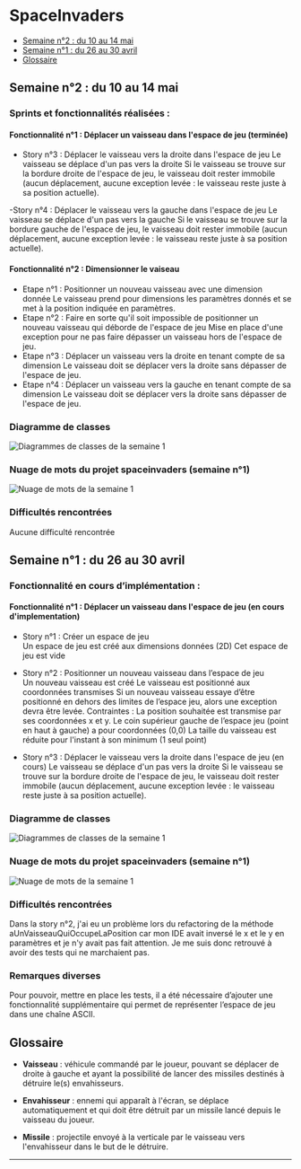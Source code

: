 # SpaceInvaders

- [Semaine n°2 : du 10 au 14 mai](#semaine2)
- [Semaine n°1 : du 26 au 30 avril](#semaine1)
- [Glossaire](#glossaire)

## Semaine n°2 : du 10 au 14 mai <a id="semaine2"></a>

### Sprints et fonctionnalités réalisées : 

#### Fonctionnalité n°1 : Déplacer un vaisseau dans l'espace de jeu (terminée)  

- Story n°3 : Déplacer le vaisseau vers la droite dans l'espace de jeu
Le vaisseau se déplace d'un pas vers la droite 
Si le vaisseau se trouve sur la bordure droite de l'espace de jeu, le vaisseau doit rester immobile (aucun déplacement, aucune exception levée : le vaisseau reste juste à sa position actuelle).

-Story n°4 : Déplacer le vaisseau vers la gauche dans l'espace de jeu
Le vaisseau se déplace d'un pas vers la gauche Si le vaisseau se trouve sur la bordure gauche de l'espace de jeu, le vaisseau doit rester immobile (aucun déplacement, aucune exception levée : le vaisseau reste juste à sa position actuelle).

#### Fonctionnalité n°2 : Dimensionner le vaiseau  
- Etape n°1 : Positionner un nouveau vaisseau avec une dimension donnée 
Le vaisseau prend pour dimensions les paramètres donnés et se met à la position indiquée en paramètres.
- Etape n°2 : Faire en sorte qu'il soit impossible de positionner un nouveau vaisseau qui déborde de l'espace de jeu
Mise en place d'une exception pour ne pas faire dépasser un vaisseau hors de l'espace de jeu.
- Etape n°3 : Déplacer un vaisseau vers la droite en tenant compte de sa dimension
Le vaisseau doit se déplacer vers la droite sans dépasser de l'espace de jeu.
- Etape n°4 : Déplacer un vaisseau vers la gauche en tenant compte de sa dimension 
Le vaisseau doit se déplacer vers la droite sans dépasser de l'espace de jeu.


### Diagramme de classes 

![Diagrammes de classes de la semaine 1](images/diagramme_S2.jpg)

### Nuage de mots du projet spaceinvaders (semaine n°1)  

![Nuage de mots de la semaine 1](images/nuageMots_S2.png)


### Difficultés rencontrées 
Aucune difficulté rencontrée

## Semaine n°1 : du 26 au 30 avril <a id="semaine1"></a>

### Fonctionnalité en cours d’implémentation : 

#### Fonctionnalité n°1 : Déplacer un vaisseau dans l'espace de jeu (en cours d'implementation)

- Story n°1 : Créer un espace de jeu  
Un espace de jeu est créé aux dimensions données (2D) 
Cet espace de jeu est vide

-  Story n°2 : Positionner un nouveau vaisseau dans l’espace de jeu  
Un nouveau vaisseau est créé
Le vaisseau est positionné aux coordonnées transmises
Si un nouveau vaisseau essaye d’être positionné en dehors des limites de l’espace jeu, alors une exception devra être levée.
 Contraintes :
La position souhaitée est transmise par ses coordonnées x et y.
Le coin supérieur gauche de l’espace jeu (point en haut à gauche) a pour coordonnées (0,0)
La taille du vaisseau est réduite pour l'instant à son minimum (1 seul point)    

- Story n°3 : Déplacer le vaisseau vers la droite dans l'espace de jeu (en cours)
Le vaisseau se déplace d'un pas vers la droite 
Si le vaisseau se trouve sur la bordure droite de l'espace de jeu, le vaisseau doit rester immobile (aucun déplacement, aucune exception levée : le vaisseau reste juste à sa position actuelle).


### Diagramme de classes 

![Diagrammes de classes de la semaine 1](images/diagramme_S1.jpg)

### Nuage de mots du projet spaceinvaders (semaine n°1)  

![Nuage de mots de la semaine 1](images/nuageMots_S1.png)


### Difficultés rencontrées 
Dans la story n°2, j'ai eu un problème lors du refactoring de la méthode aUnVaisseauQuiOccupeLaPosition car mon IDE avait inversé le x et le y en paramètres et je n'y avait pas fait attention. Je me suis donc retrouvé à avoir des tests qui ne marchaient pas.

### Remarques diverses
 Pour pouvoir, mettre en place les tests, il a été nécessaire d’ajouter une fonctionnalité supplémentaire qui permet de représenter l’espace de jeu dans une chaîne ASCII.




## Glossaire <a id="glossaire"></a>

* **Vaisseau** :  véhicule commandé par le joueur, pouvant se déplacer de droite à gauche et ayant la possibilité de lancer des missiles destinés à détruire le(s) envahisseurs.

* **Envahisseur**  :  ennemi qui apparaît à l'écran, se déplace automatiquement et qui doit être détruit par un missile lancé depuis le vaisseau du joueur.


* **Missile** :  projectile envoyé à la verticale par le vaisseau vers l'envahisseur dans le but de le détruire.

------------- 
